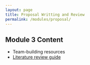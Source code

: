 ```yaml
---
layout: page
title: Proposal Writting and Review
permalink: /modules/proposal/
---
```

## Module 3 Content
- Team-building resources
- [Literature review guide](link)
